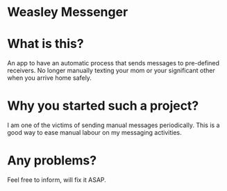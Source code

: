 # Weasley Messenger

# What is this?
An app to have an automatic process that sends messages to pre-defined receivers. No longer manually texting your mom or your significant other when you arrive home safely.

# Why you started such a project?
I am one of the victims of sending manual messages periodically. This is a good way to ease manual labour on my messaging activities.

# Any problems?
Feel free to inform, will fix it ASAP.
